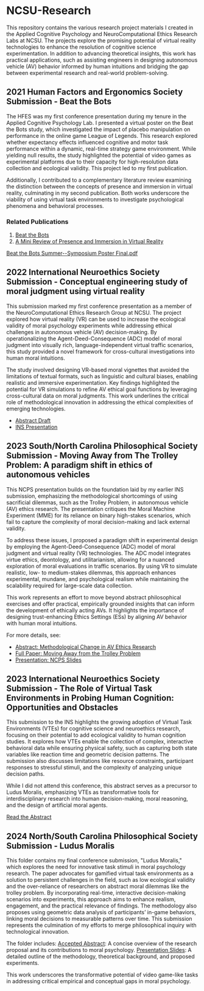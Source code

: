 # NCSU-Research
This repository contains the various research project materials I created in the Applied Cognitive Psychology and NeuroComputational Ethics Research Labs at NCSU. The projects explore the promising potential of virtual reality technologies to enhance the resolution of cognitive science experimentation. In addition to advancing theoretical insights, this work has practical applications, such as assisting engineers in designing autonomous vehicle (AV) behavior informed by human intuitions and bridging the gap between experimental research and real-world problem-solving.

## 2021 Human Factors and Ergonomics Society Submission - Beat the Bots
The HFES was my first conference presentation during my tenure in the Applied Cognitive Psychology Lab. I presented a virtual poster on the Beat the Bots study, which investigated the impact of placebo manipulation on performance in the online game League of Legends. This research explored whether expectancy effects influenced cognitive and motor task performance within a dynamic, real-time strategy game environment. While yielding null results, the study highlighted the potential of video games as experimental platforms due to their capacity for high-resolution data collection and ecological validity. This project led to my first publication.

Additionally, I contributed to a complementary literature review examining the distinction between the concepts of presence and immersion in virtual reality, culminating in my second publication. Both works underscore the viability of using virtual task environments to investigate psychological phenomena and behavioral processes.

### Related Publications
1. [Beat the Bots](https://journals.sagepub.com/doi/abs/10.1177/1071181321651311?download=true&journalCode=proe)
2. [A Mini Review of Presence and Immersion in Virtual Reality](https://journals.sagepub.com/doi/abs/10.1177/1071181321651148)

[Beat the Bots Summer--Symposium Poster Final.pdf](https://github.com/PlancksEpoch/NCSU-Research/blob/main/2021_Applied_Cognitive_Psychology_HFES/Beat%20the%20Bots%20Summer--Symposium%20Poster%20Final.pdf)

## 2022 International Neuroethics Society Submission - Conceptual engineering study of moral judgment using virtual reality
This submission marked my first conference presentation as a member of the NeuroComputational Ethics Research Group at NCSU. The project explored how virtual reality (VR) can be used to increase the ecological validity of moral psychology experiments while addressing ethical challenges in autonomous vehicle (AV) decision-making. By operationalizing the Agent-Deed-Consequence (ADC) model of moral judgment into visually rich, language-independent virtual traffic scenarios, this study provided a novel framework for cross-cultural investigations into human moral intuitions.

The study involved designing VR-based moral vignettes that avoided the limitations of textual formats, such as linguistic and cultural biases, enabling realistic and immersive experimentation. Key findings highlighted the potential for VR simulations to refine AV ethical goal functions by leveraging cross-cultural data on moral judgments. This work underlines the critical role of methodological innovation in addressing the ethical complexities of emerging technologies.

- [Abstract Draft](https://github.com/PlancksEpoch/NCSU-Research/blob/main/2022_First_year_INS/Cross-cultural%20implementation%20abstract%20draft.pdf)
- [INS Presentation](https://github.com/PlancksEpoch/NCSU-Research/blob/main/2022_First_year_INS/ins-presentation-2022-72-Brantley.pdf)

## 2023 South/North Carolina Philosophical Society Submission - Moving Away from The Trolley Problem: A paradigm shift in ethics of autonomous vehicles
This NCPS presentation builds on the foundation laid by my earlier INS submission, emphasizing the methodological shortcomings of using sacrificial dilemmas, such as the Trolley Problem, in autonomous vehicle (AV) ethics research. The presentation critiques the Moral Machine Experiment (MME) for its reliance on binary high-stakes scenarios, which fail to capture the complexity of moral decision-making and lack external validity.

To address these issues, I proposed a paradigm shift in experimental design by employing the Agent-Deed-Consequence (ADC) model of moral judgment and virtual reality (VR) technologies. The ADC model integrates virtue ethics, deontology, and utilitarianism, allowing for a nuanced exploration of moral evaluations in traffic scenarios. By using VR to simulate realistic, low- to medium-stakes dilemmas, this approach enhances experimental, mundane, and psychological realism while maintaining the scalability required for large-scale data collection.

This work represents an effort to move beyond abstract philosophical exercises and offer practical, empirically grounded insights that can inform the development of ethically acting AVs. It highlights the importance of designing trust-enhancing Ethics Settings (ESs) by aligning AV behavior with human moral intuitions.

For more details, see:
- [Abstract: Methodological Change in AV Ethics Research](https://github.com/PlancksEpoch/NCSU-Research/blob/main/2023_First_year_NCPS/Methodological%20change%20abstract.pdf)
- [Full Paper: Moving Away from the Trolley Problem](https://github.com/PlancksEpoch/NCSU-Research/blob/main/2023_First_year_NCPS/Moving%20Away%20From%20The%20Trolley%20Problem%20-%20SCSP.pdf)
- [Presentation: NCPS Slides](https://github.com/PlancksEpoch/NCSU-Research/blob/main/2023_First_year_NCPS/Moving%20Away%20From%20the%20Trolley%20Problem%20Final.pdf)

## 2023 International Neuroethics Society Submission - The Role of Virtual Task Environments in Probing Human Cognition: Opportunities and Obstacles
This submission to the INS highlights the growing adoption of Virtual Task Environments (VTEs) for cognitive science and neuroethics research, focusing on their potential to add ecological validity to human cognition studies. It explores how VTEs enable the collection of complex, interactive behavioral data while ensuring physical safety, such as capturing both state variables like reaction time and geometric decision patterns. The submission also discusses limitations like resource constraints, participant responses to stressful stimuli, and the complexity of analyzing unique decision paths.

While I did not attend this conference, this abstract serves as a precursor to Ludus Moralis, emphasizing VTEs as transformative tools for interdisciplinary research into human decision-making, moral reasoning, and the design of artificial moral agents.

[Read the Abstract](https://github.com/PlancksEpoch/NCSU-Research/blob/main/2023_Second_year_INS/The%20Role%20of%20Virtual%20Task%20Environments%20in%20Probing%20Human%20Cognition%20Opportunities%20and%20Obstacles%20-%20INS.pdf)

## 2024 North/South Carolina Philosophical Society Submission - Ludus Moralis
This folder contains my final conference submission, "Ludus Moralis," which explores the need for innovative task stimuli in moral psychology research. The paper advocates for gamified virtual task environments as a solution to persistent challenges in the field, such as low ecological validity and the over-reliance of researchers on abstract moral dilemmas like the trolley problem. By incorporating real-time, interactive decision-making scenarios into experiments, this approach aims to enhance realism, engagement, and the practical relevance of findings. The methodology also proposes using geometric data analysis of participants’ in-game behaviors, linking moral decisions to measurable patterns over time. This submission represents the culmination of my efforts to merge philosophical inquiry with technological innovation.

The folder includes:
[Accepted Abstract](https://github.com/PlancksEpoch/NCSU-Research/blob/main/2024_Second_year_NCPS/Ludus%20Moralis%20-%20Utilizing%20Task%20Gamification%20to%20Improve%20Moral%20Psychology%20Experiments%20(NCPS%20).pdf): A concise overview of the research proposal and its contributions to moral psychology.
[Presentation Slides](https://github.com/PlancksEpoch/NCSU-Research/blob/main/2024_Second_year_NCPS/Ludus%20Moralis%20-%20Presentation.pdf): A detailed outline of the methodology, theoretical background, and proposed experiments.

This work underscores the transformative potential of video game-like tasks in addressing critical empirical and conceptual gaps in moral psychology.
